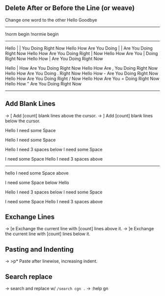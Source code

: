 ## Delete After or Before the Line (or weave)

Change one word to the other
Hello Goodbye

---

!norm begin
!normie begin

---

Hello |
 | You Doing Right Now
Hello How Are You Doing |
| Are You Doing Right Now
Hello How Are You Doing Right | Now
Hello How Are You | Doing Right Now
Hello How | Are You Doing Right Now

Hello | How Are You Doing Right Now
Hello How Are , You Doing Right Now
Hello How Are You Doing . Right Now
Hello How - Are You Doing Right Now
Hello How Are You Doing Right / Now
Hello How Are You = Doing Right Now
Hello How " Are You Doing Right Now

---

## Add Blank Lines

-> [<Space>                Add [count] blank lines above the cursor.
-> ]<Space>                Add [count] blank lines below the cursor.

Hello
I need some Space

Hello
I need some Space

Hello I need 3 spaces below
I need some Space

I need some Space
Hello I need 3 spaces above

---

hello
I need some Space above

I need some Space below
Hello

Hello I need 3 spaces below
I need some Space

I need some Space
Hello I need 3 spaces above

## Exchange Lines

-> [e                      Exchange the current line with [count] lines above it.
-> ]e                      Exchange the current line with [count] lines below it.

## Pasting and Indenting

-> >p*                     Paste after linewise, increasing indent.

## Search replace

-> search and replace w/ `/search cgn .`
-> :help gn
